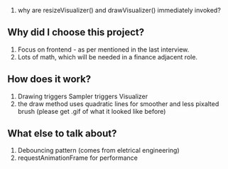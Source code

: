 1. why are resizeVisualizer() and drawVisualizer() immediately invoked? 


## Why did I choose this project?
1. Focus on frontend - as per mentioned in the last interview.
2. Lots of math, which will be needed in a finance adjacent role.

## How does it work?
1. Drawing triggers Sampler triggers Visualizer
2. the draw method uses quadratic lines for smoother and less pixalted brush (please get .gif of what it looked like before)

## What else to talk about?
1. Debouncing pattern (comes from eletrical engineering)
2. requestAnimationFrame for performance